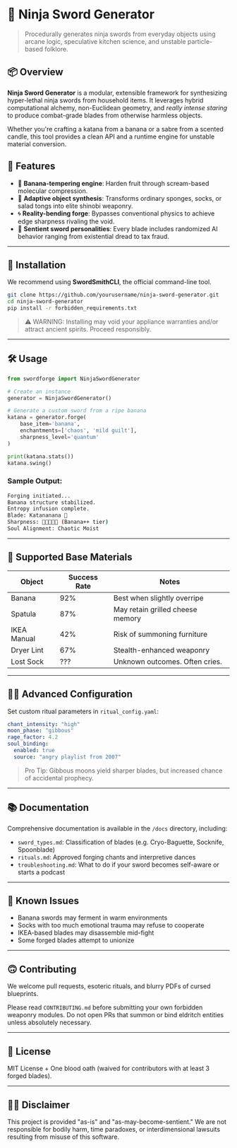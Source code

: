 

# 🥷 Ninja Sword Generator

> Procedurally generates ninja swords from everyday objects using arcane logic, speculative kitchen science, and unstable particle-based folklore.


## 📦 Overview

**Ninja Sword Generator** is a modular, extensible framework for synthesizing hyper-lethal ninja swords from household items. It leverages hybrid computational alchemy, non-Euclidean geometry, and *really intense staring* to produce combat-grade blades from otherwise harmless objects.

Whether you're crafting a katana from a banana or a sabre from a scented candle, this tool provides a clean API and a runtime engine for unstable material conversion.



## 🔧 Features

* 🍌 **Banana-tempering engine**: Harden fruit through scream-based molecular compression.
* 🧽 **Adaptive object synthesis**: Transforms ordinary sponges, socks, or salad tongs into elite shinobi weaponry.
* 🌀 **Reality-bending forge**: Bypasses conventional physics to achieve edge sharpness rivaling the void.
* 🧠 **Sentient sword personalities**: Every blade includes randomized AI behavior ranging from existential dread to tax fraud.

---

## 🚀 Installation

We recommend using **SwordSmithCLI**, the official command-line tool.

```bash
git clone https://github.com/yourusername/ninja-sword-generator.git
cd ninja-sword-generator
pip install -r forbidden_requirements.txt
```

> ⚠️ WARNING: Installing may void your appliance warranties and/or attract ancient spirits. Proceed responsibly.

---

## 🛠️ Usage

```python
from swordforge import NinjaSwordGenerator

# Create an instance
generator = NinjaSwordGenerator()

# Generate a custom sword from a ripe banana
katana = generator.forge(
    base_item='banana',
    enchantments=['chaos', 'mild guilt'],
    sharpness_level='quantum'
)

print(katana.stats())
katana.swing()
```

### Sample Output:

```bash
Forging initiated...
Banana structure stabilized.
Entropy infusion complete.
Blade: Katananana 🍌
Sharpness: 🍌🍌🍌🍌🍌 (Banana++ tier)
Soul Alignment: Chaotic Moist
```

---

## 🧪 Supported Base Materials

| Object      | Success Rate | Notes                            |
| ----------- | ------------ | -------------------------------- |
| Banana      | 92%          | Best when slightly overripe      |
| Spatula     | 87%          | May retain grilled cheese memory |
| IKEA Manual | 42%          | Risk of summoning furniture      |
| Dryer Lint  | 67%          | Stealth-enhanced weaponry        |
| Lost Sock   | ???          | Unknown outcomes. Often cries.   |

---

## 🧙‍♂️ Advanced Configuration

Set custom ritual parameters in `ritual_config.yaml`:

```yaml
chant_intensity: "high"
moon_phase: "gibbous"
rage_factor: 4.2
soul_binding:
  enabled: true
  source: "angry playlist from 2007"
```

> Pro Tip: Gibbous moons yield sharper blades, but increased chance of accidental prophecy.

---

## 📚 Documentation

Comprehensive documentation is available in the `/docs` directory, including:

* `sword_types.md`: Classification of blades (e.g. Cryo-Baguette, Socknife, Spoonblade)
* `rituals.md`: Approved forging chants and interpretive dances
* `troubleshooting.md`: What to do if your sword becomes self-aware or starts a podcast

---

## 🐛 Known Issues

* Banana swords may ferment in warm environments
* Socks with too much emotional trauma may refuse to cooperate
* IKEA-based blades may disassemble mid-fight
* Some forged blades attempt to unionize

---

## 🙃 Contributing

We welcome pull requests, esoteric rituals, and blurry PDFs of cursed blueprints.

Please read `CONTRIBUTING.md` before submitting your own forbidden weaponry modules. Do not open PRs that summon or bind eldritch entities unless absolutely necessary.

---

## 📜 License

MIT License + One blood oath (waived for contributors with at least 3 forged blades).

---

## 🧛‍♂️ Disclaimer

This project is provided "as-is" and "as-may-become-sentient." We are not responsible for bodily harm, time paradoxes, or interdimensional lawsuits resulting from misuse of this software.
